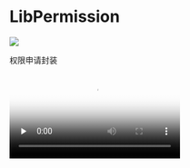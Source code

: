 # LibPermission 

[![](https://jitpack.io/v/FairyHeart/LibPermission.svg)](https://jitpack.io/#FairyHeart/LibPermission)

权限申请封装

<video id="video" controls="" preload="none" poster="https://github.com/FairyHeart/LibPermission/blob/master/image/2020_04_01_07_46_05.png">
      <source id="mp4" src="https://github.com/FairyHeart/LibPermission/blob/master/image/2020_04_01_11_41_17.mp4" type="video/mp4">
      </video>
